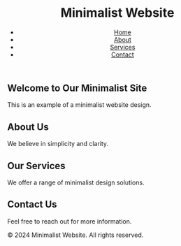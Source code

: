 <!DOCTYPE html>
<html lang="en">
<head>
    <meta charset="UTF-8">
    <meta name="viewport" content="width=device-width, initial-scale=1.0">
    <title>Minimalist Website</title>
    <link rel="stylesheet" href="styles.css">
</head>
<body>
    <header>
        <h1>Minimalist Website</h1>
        <nav>
            <ul>
                <li><a href="#home">Home</a></li>
                <li><a href="#about">About</a></li>
                <li><a href="#services">Services</a></li>
                <li><a href="#contact">Contact</a></li>
            </ul>
        </nav>
    </header>
    <main>
        <section id="home">
            <h2>Welcome to Our Minimalist Site</h2>
            <p>This is an example of a minimalist website design.</p>
        </section>
        <section id="about">
            <h2>About Us</h2>
            <p>We believe in simplicity and clarity.</p>
        </section>
        <section id="services">
            <h2>Our Services</h2>
            <p>We offer a range of minimalist design solutions.</p>
        </section>
        <section id="contact">
            <h2>Contact Us</h2>
            <p>Feel free to reach out for more information.</p>
        </section>
    </main>
    <footer>
        <p>&copy; 2024 Minimalist Website. All rights reserved.</p>
    </footer>
</body>
</html>
